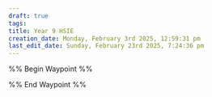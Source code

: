 ```yaml
---
draft: true
tags: 
title: Year 9 HSIE
creation_date: Monday, February 3rd 2025, 12:59:31 pm
last_edit_date: Sunday, February 23rd 2025, 7:24:36 pm
---
```


%% Begin Waypoint %%

%% End Waypoint %%
